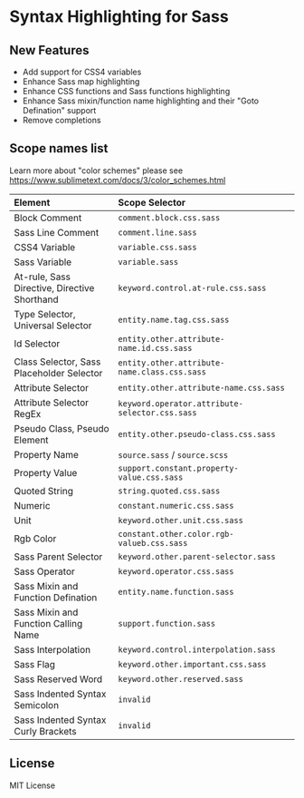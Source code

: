 # Syntax Highlighting for Sass

## New Features

* Add support for CSS4 variables
* Enhance Sass map highlighting
* Enhance CSS functions and Sass functions highlighting
* Enhance Sass mixin/function name highlighting and their "Goto Defination" support
* Remove completions

## Scope names list

Learn more about "color schemes" please see https://www.sublimetext.com/docs/3/color_schemes.html

Element      | Scope Selector
:----------- | :--------------
Block Comment | `comment.block.css.sass`
Sass Line Comment | `comment.line.sass`
CSS4 Variable | `variable.css.sass`
Sass Variable | `variable.sass`
At-rule, Sass Directive, Directive Shorthand | `keyword.control.at-rule.css.sass`
Type Selector, Universal Selector | `entity.name.tag.css.sass`
Id Selector | `entity.other.attribute-name.id.css.sass`
Class Selector, Sass Placeholder Selector | `entity.other.attribute-name.class.css.sass`
Attribute Selector | `entity.other.attribute-name.css.sass`
Attribute Selector RegEx | `keyword.operator.attribute-selector.css.sass`
Pseudo Class, Pseudo Element | `entity.other.pseudo-class.css.sass`
Property Name | `source.sass` / `source.scss`
Property Value | `support.constant.property-value.css.sass`
Quoted String | `string.quoted.css.sass`
Numeric | `constant.numeric.css.sass`
Unit | `keyword.other.unit.css.sass`
Rgb Color | `constant.other.color.rgb-valueb.css.sass`
Sass Parent Selector | `keyword.other.parent-selector.sass`
Sass Operator | `keyword.operator.css.sass`
Sass Mixin and Function Defination | `entity.name.function.sass`
Sass Mixin and Function Calling Name | `support.function.sass`
Sass Interpolation | `keyword.control.interpolation.sass`
Sass Flag | `keyword.other.important.css.sass`
Sass Reserved Word | `keyword.other.reserved.sass`
Sass Indented Syntax Semicolon | `invalid`
Sass Indented Syntax Curly Brackets | `invalid`

## License

MIT License
